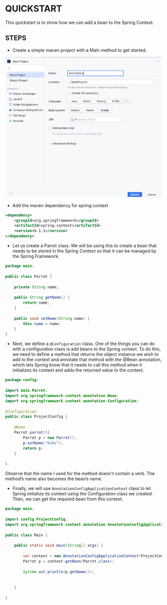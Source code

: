# QUICKSTART

This quickstart is to show how we can add a bean to the Spring Context.

## STEPS

- Create a simple maven project with a Main method to get started.

![New Maven Project](images/new-maven-project.png)

- Add the maven dependency for spring context

```xml
<dependency>
    <groupId>org.springframework</groupId>
    <artifactId>spring-context</artifactId>
    <version>6.1.1</version>
</dependency>
```

- Let us create a Parrot class. We will be using this to create a bean that needs to be stored in the Spring Context so that it can be managed by the Spring Framework.

```java
package main;

public class Parrot {

    private String name;

    public String getName() {
        return name;
    }

    public void setName(String name) {
        this.name = name;
    }
}
```

- Next, we define a `@Configuration` class. One of the things you can do with a configuration class is add beans to the Spring context. To do this, we need to define a method that returns the object instance we wish to add to the context and annotate that method with the @Bean annotation, which lets Spring know that it needs to call this method when it initializes its context and adds the returned value to the context.

```java
package config;

import main.Parrot;
import org.springframework.context.annotation.Bean;
import org.springframework.context.annotation.Configuration;

@Configuration
public class ProjectConfig {

    @Bean
    Parrot parrot(){
        Parrot p = new Parrot();
        p.setName("Koko");
        return p;
    }

}
```

Observe that the name I used for the method doesn’t contain a verb. The method’s name also becomes the bean’s name.

- Finally, we will use `AnnotationConfigApplicationContext` class to let Spring initialize its context using the Configuration class we created. Then, we can get the required bean from this context.

```java
package main;

import config.ProjectConfig;
import org.springframework.context.annotation.AnnotationConfigApplicationContext;

public class Main {

    public static void main(String[] args) {

        var context = new AnnotationConfigApplicationContext(ProjectConfig.class);
        Parrot p = context.getBean(Parrot.class);

        System.out.println(p.getName());


    }

}
```
